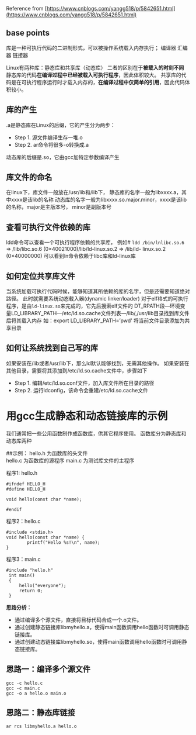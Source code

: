 Reference from [https://www.cnblogs.com/yangg518/p/5842651.html](https://www.cnblogs.com/yangg518/p/5842651.html)

## base points
库是一种可执行代码的二进制形式，可以被操作系统载入内存执行；
编译器 汇编器 链接器

Linux有两种库：静态库和共享库（动态库）
二者的区别在于**被载入的时刻不同**
静态库的代码**在编译过程中已经被载入可执行程序**，因此体积较大。
共享库的代码是在可执行程序运行时才载入内存的，**在编译过程中仅简单的引用**，因此代码体积较小。

## 库的产生
.a是静态库在Linux的后缀，它的产生分为两步：
+ Step 1. 源文件编译生存一堆.o
+ Step 2. ar命令将很多-o转换成.a

动态库的后缀是.so，它由gcc加特定参数编译产生

## 库文件的命名
在linux下，库文件一般放在/usr/lib和/lib下，
静态库的名字一般为libxxxx.a，其中xxxx是该lib的名称
动态库的名字一般为libxxxx.so.major.minor，xxxx是该lib的名称，major是主版本号， minor是副版本号

## 查看可执行文件依赖的库
ldd命令可以查看一个可执行程序依赖的共享库，
例如# `ldd /bin/lnlibc.so.6`
=> /lib/libc.so.6 (0×40021000)/lib/ld-linux.so.2
=> /lib/ld- linux.so.2 (0×40000000)
可以看到ln命令依赖于libc库和ld-linux库

## 如何定位共享库文件
当系统加载可执行代码时候，能够知道其所依赖的库的名字，但是还需要知道绝对路径。
此时就需要系统动态载入器(dynamic linker/loader)
对于elf格式的可执行程序，是由`ld-linux.so`来完成的，它先后搜索elf文件的 DT_RPATH段—环境变量LD_LIBRARY_PATH—/etc/ld.so.cache文件列表—/lib/,/usr/lib目录找到库文件后将其载入内存
如：export LD_LIBRARY_PATH=’pwd’
将当前文件目录添加为共享目录

## 如何让系统找到自己写的库
如果安装在/lib或者/usr/lib下，那么ld默认能够找到，无需其他操作。
如果安装在其他目录，需要将其添加到/etc/ld.so.cache文件中，步骤如下
+ Step 1. 编辑/etc/ld.so.conf文件，加入库文件所在目录的路径
+ Step 2. 运行ldconfig，该命令会重建/etc/ld.so.cache文件

# 用gcc生成静态和动态链接库的示例
我们通常把一些公用函数制作成函数库，供其它程序使用。
函数库分为静态库和动态库两种

##示例：
hello.h 为函数库的头文件  
hello.c 为函数库的源程序
main.c 为测试库文件的主程序

程序1: hello.h
```
#ifndef HELLO_H 
#define HELLO_H 
  
void hello(const char *name); 
  
#endif
```
程序2：hello.c
```
#include <stdio.h> 
void hello(const char *name) { 
        printf("Hello %s!\n", name); 
}
```
程序3：main.c
```
#include "hello.h" 
 int main() 
 { 
     hello("everyone"); 
     return 0; 
 }
```
**思路分析：**
+ 通过编译多个源文件，直接将目标代码合成一个.o文件。
+ 通过创建静态链接库libmyhello.a，使得main函数调用hello函数时可调用静态链接库。
+ 通过创建动态链接库libmyhello.so，使得main函数调用hello函数时可调用静态链接库。

## 思路一：编译多个源文件  
`gcc -c hello.c`  
`gcc -c main.c`  
`gcc -o a hello.o main.o`  

## 思路二：静态库链接
`ar rcs libmyhello.a hello.o`  
